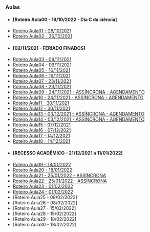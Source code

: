 ### Aulas
- #### [Roteiro Aula00 - 19/10/2022 - Dia C da ciência]
- [Roteiro Aula01 - 26/10/2021](aula01.md)
- [Roteiro Aula02 - 26/10/2021](aula02.md)
- #### [02/11/2021 - FERIADO FINADOS]
- [Roteiro Aula03 - 09/11/2021](aula03.md)
- [Roteiro Aula04 - 09/11/2021](aula04.md)
- [Roteiro Aula05 - 16/11/2021](aula05.md)
- [Roteiro Aula06 - 16/11/2021](aula06.md)
- [Roteiro Aula07 - 23/11/2021](aula07.md)
- [Roteiro Aula08 - 23/11/2021](aula08.md)
- [Roteiro Aula09 - 24/11/2021 - ASSÍNCRONA - AGENDAMENTO](aula09.md)
- [Roteiro Aula10 - 24/11/2021 - ASSÍNCRONA - AGENDAMENTO](aula10.md)
- [Roteiro Aula11 - 30/11/2021](aula11.md)
- [Roteiro Aula12 - 30/11/2021](aula12.md)
- [Roteiro Aula13 - 03/12/2021 - ASSÍNCRONA - AGENDAMENTO](aula13.md)
- [Roteiro Aula14 - 03/12/2021 - ASSÍNCRONA - AGENDAMENTO](aula14.md)
- [Roteiro Aula15 - 07/12/2021](aula15.md)
- [Roteiro Aula16 - 07/12/2021](aula16.md)
- [Roteiro Aula17 - 14/12/2021](aula17.md)
- [Roteiro Aula18 - 14/12/2021](aula18.md)
- #### [RECESSO ACADÊMICO - 21/12/2021 a 11/01/2022]
- [Roteiro Aula19 - 18/01/2022](aula19.md)
- [Roteiro Aula20 - 18/01/2022](aula20.md)
- [Roteiro Aula21 - 25/01/2022 - ASSÍNCRONA](aula21.md)
- [Roteiro Aula22 - 25/01/2022 - ASSÍNCRONA](aula22.md)
- [Roteiro Aula23 - 01/02/2022](aula23.md)
- [Roteiro Aula24 - 01/02/2022](aula23.md)
- [Roteiro Aula25 - 08/02/2022]
- [Roteiro Aula26 - 08/02/2022]
- [Roteiro Aula27 - 15/02/2022]
- [Roteiro Aula28 - 15/02/2022]
- [Roteiro Aula29 - 18/02/2022]
- [Roteiro Aula30 - 18/02/2022]
